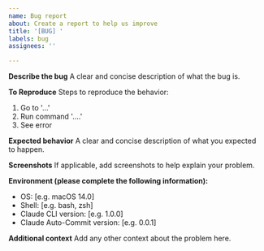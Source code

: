 ```yaml
---
name: Bug report
about: Create a report to help us improve
title: '[BUG] '
labels: bug
assignees: ''

---
```


**Describe the bug**
A clear and concise description of what the bug is.

**To Reproduce**
Steps to reproduce the behavior:
1. Go to '...'
2. Run command '....'
3. See error

**Expected behavior**
A clear and concise description of what you expected to happen.

**Screenshots**
If applicable, add screenshots to help explain your problem.

**Environment (please complete the following information):**
 - OS: [e.g. macOS 14.0]
 - Shell: [e.g. bash, zsh]
 - Claude CLI version: [e.g. 1.0.0]
 - Claude Auto-Commit version: [e.g. 0.0.1]

**Additional context**
Add any other context about the problem here.